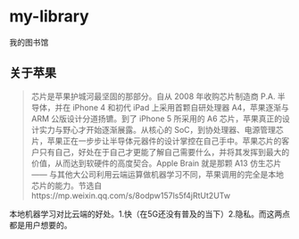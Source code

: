 # my-library
我的图书馆

## 关于苹果
> 芯片是苹果护城河最坚固的那部分。自从 2008 年收购芯片制造商 P.A. 半导体，并在 iPhone 4 和初代 iPad 上采用首颗自研处理器 A4，苹果逐渐与 ARM 公版设计分道扬镳。到了 iPhone 5 所采用的 A6 芯片，苹果真正的设计实力与野心才开始逐渐展露。从核心的 SoC，到协处理器、电源管理芯片，苹果正在一步步让半导体元器件的设计掌控在自己手中。苹果芯片的客户只有自己，好处在于自己才更能了解自己需要什么，并将其发挥到最大的价值，从而达到软硬件的高度契合。Apple Brain 就是那颗 A13 仿生芯片 —— 与其他大公司利用云端运算做机器学习不同，苹果调用的完全是本地芯片的能力。节选自https://mp.weixin.qq.com/s/8odpw157ls5f4jRtUt2UTw

本地机器学习对比云端的好处。1.快（在5G还没有普及的当下）2.隐私。而这两点都是用户想要的。
